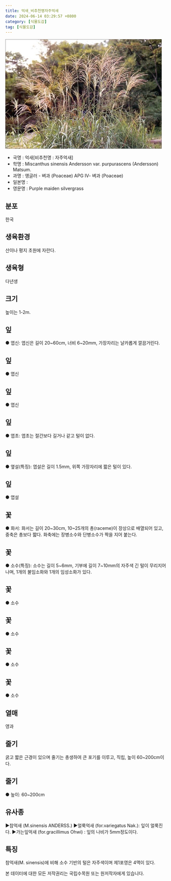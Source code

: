 ```yaml
---
title: 억새_비추천명자주억새
date: 2024-06-14 03:29:57 +0800
category: [식물도감]
tag: [식물도감]
---
```




![억새[비추천명 : 자주억새]](/assets/img/fileUpload/plants/basic/Gramineae/Miscanthus/22692/1_th2.JPG)
- 국명 : 억새[비추천명 : 자주억새]
- 학명 : Miscanthus sinensis Andersson var. purpurascens (Andersson) Matsum.
- 과명 : 앵글러 - 벼과 (Poaceae) APG Ⅳ- 벼과 (Poaceae)
- 일본명 : 
- 영문명 : Purple maiden silvergrass


## 분포
한국
## 생육환경
산이나 평지 초원에 자란다.
## 생육형
다년생
## 크기
높이는 1-2m.
## 잎
● 엽신: 엽신은 길이 20~60cm, 너비 6~20mm, 가장자리는 날카롭게 깔끔거린다. 
## 잎
● 엽신
## 잎
● 엽신
## 잎
● 엽초: 엽초는 절간보다 길거나 같고 털이 없다.
## 잎
● 옆설(특징): 엽설은 길이 1.5mm, 위쪽 가장자리에 짧은 털이 있다.
## 잎
● 엽설
## 꽃
● 화서: 화서는 길이 20~30cm, 10~25개의 총(raceme)이 장상으로 배열되어 있고, 중축은 총보다 짧다. 화축에는 장병소수와 단병소수가 짝을 지어 붙는다.
## 꽃
● 소수(특징): 소수는 길이 5~6mm, 기부에 길이 7~10mm의 자주색 긴 털이 무리지어 나며, 1개의 불임소화와 1개의 임성소화가 있다.
## 꽃
● 소수
## 꽃
● 소수
## 꽃
● 소수
## 꽃
● 소수
## 열매
영과
## 줄기
굵고 짧은 근경이 있으며 줄기는 총생하여 큰 포기를 이루고, 직립, 높이 60~200cm이다.
## 줄기
● 높이: 60~200cm
## 유사종
▶참억새 (M.sinensis ANDERSS.) 
▶얼룩억새 (for.variegatus Nak.): 잎이 얼룩진다. 
▶가는잎억새 (for.gracillimus Ohwi) : 잎의 나비가 5mm정도이다.
## 특징
참억새(M. sinensis)에 비해 소수 기반의 털은 자주색이며 제1포영은 4맥이 있다.






본 데이터에 대한 모든 저작권리는 국립수목원 또는 원저작자에게 있습니다.
